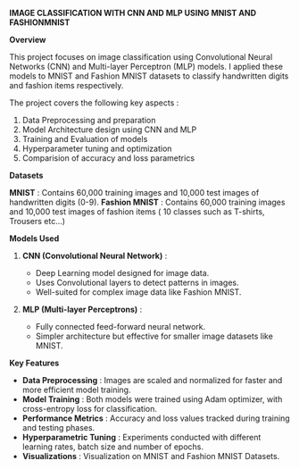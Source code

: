 **IMAGE CLASSIFICATION WITH CNN AND MLP USING MNIST AND FASHIONMNIST**

**Overview**

This project focuses on image classification using Convolutional Neural Networks (CNN) and Multi-layer Perceptron (MLP) models. I applied these models to MNIST and Fashion MNIST datasets to classify handwritten digits and fashion items respectively.

The project covers the following key aspects :

1. Data Preprocessing and preparation
2. Model Architecture design using CNN and MLP
3. Training and Evaluation of models
4. Hyperparameter tuning and optimization
5. Comparision of accuracy and loss parametrics

**Datasets**

**MNIST** : Contains 60,000 training images and 10,000 test images of handwritten digits (0-9).
**Fashion MNIST** : Contains 60,000 training images and 10,000 test images of fashion items ( 10 classes such as T-shirts, Trousers etc...)

**Models Used**

1. **CNN (Convolutional Neural Network)** :
   * Deep Learning model designed for image data.
   * Uses Convolutional layers to detect patterns in images.
   * Well-suited for complex image data like Fashion MNIST.

2. **MLP (Multi-layer Perceptrons)** :
   * Fully connected feed-forward neural network.
   * Simpler architecture but effective for smaller image datasets like MNIST.
  
**Key Features**

* **Data Preprocessing**     : Images are scaled and normalized for faster and more efficient model training.
* **Model Training**         : Both models were trained using Adam optimizer, with cross-entropy loss for classification.
* **Performance Metrics**    : Accuracy and loss values tracked during training and testing phases.
* **Hyperparametric Tuning** : Experiments conducted with different learning rates, batch size and number of epochs.
* **Visualizations**         : Visualization on MNIST and Fashion MNIST Datasets. 
